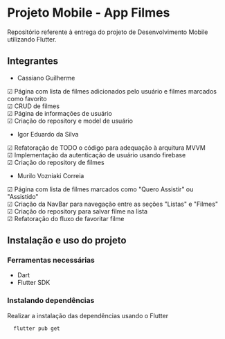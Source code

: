 # Projeto Mobile - App Filmes

Repositório referente à entrega do projeto de Desenvolvimento Mobile utilizando Flutter.

## Integrantes

- Cassiano Guilherme

&#9745; Página com lista de filmes adicionados pelo usuário e filmes marcados como favorito</br>
&#9745; CRUD de filmes</br>
&#9745; Página de informações de usuário</br>
&#9745; Criação do repository e model de usuário</br>

- Igor Eduardo da Silva

&#9745; Refatoração de TODO o código para adequação à arquitura MVVM</br>
&#9745; Implementação da autenticação de usuário usando firebase</br>
&#9745; Criação do repository de filmes</br>

- Murilo Vozniaki Correia

&#9745; Página com lista de filmes marcados como "Quero Assistir" ou "Assistido"</br>
&#9745; Criação da NavBar para navegação entre as seções "Listas" e "Filmes"</br>
&#9745; Criação do repository para salvar filme na lista</br>
&#9745; Refatoração do fluxo de favoritar filme</br>

## Instalação e uso do projeto

### Ferramentas necessárias

- Dart
- Flutter SDK

### Instalando dependências

Realizar a instalação das dependências usando o Flutter

```bash
  flutter pub get
```
